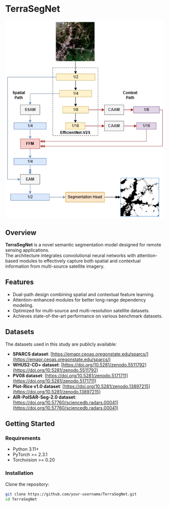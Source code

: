 # TerraSegNet

![TerraSegNet Architecture](./doc/TerraSegNet.png)

## Overview
**TerraSegNet** is a novel semantic segmentation model designed for remote sensing applications.  
The architecture integrates convolutional neural networks with attention-based modules to effectively capture both spatial and contextual information from multi-source satellite imagery.  

## Features
- Dual-path design combining spatial and contextual feature learning.
- Attention-enhanced modules for better long-range dependency modeling.
- Optimized for multi-source and multi-resolution satellite datasets.
- Achieves state-of-the-art performance on various benchmark datasets.

## Datasets
The datasets used in this study are publicly available:

- **SPARCS dataset**: [https://emapr.ceoas.oregonstate.edu/sparcs/](https://emapr.ceoas.oregonstate.edu/sparcs/)  
- **WHUS2-CD+ dataset**: [https://doi.org/10.5281/zenodo.5511792](https://doi.org/10.5281/zenodo.5511792)  
- **PV08 dataset**: [https://doi.org/10.5281/zenodo.5171711](https://doi.org/10.5281/zenodo.5171711)  
- **Plot-Rice v1.0 dataset**: [https://doi.org/10.5281/zenodo.13897215](https://doi.org/10.5281/zenodo.13897215)  
- **AIR-PolSAR-Seg-2.0 dataset**: [https://doi.org/10.57760/sciencedb.radars.00041](https://doi.org/10.57760/sciencedb.radars.00041)  

## Getting Started
### Requirements
- Python 3.11+
- PyTorch >= 2.3.1
- Torchvision >= 0.20

### Installation
Clone the repository:
```bash
git clone https://github.com/your-username/TerraSegNet.git
cd TerraSegNet
